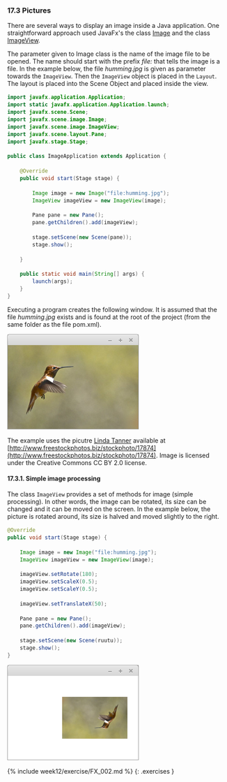 ### 17.3 Pictures

There are several ways to display an image inside a Java application. One straightforward approach used JavaFx's the class [Image](https://docs.oracle.com/javafx/2/api/javafx/scene/image/Image.html) and the class [ImageView](https://docs.oracle.com/javase/8/javafx/api/javafx/scene/image/ImageView.html).

The parameter given to Image class is the name of the image file to be opened. The name should start with the prefix *file:* that tells the image is a file. In the example below, the file *humming.jpg*  is given as parameter towards the `ImageView`. Then the `ImageView` object is placed in the `Layout`. The layout is placed into the Scene Object and placed inside the view.

```java
import javafx.application.Application;
import static javafx.application.Application.launch;
import javafx.scene.Scene;
import javafx.scene.image.Image;
import javafx.scene.image.ImageView;
import javafx.scene.layout.Pane;
import javafx.stage.Stage;

public class ImageApplication extends Application {

    @Override
    public void start(Stage stage) {

        Image image = new Image("file:humming.jpg");
        ImageView imageView = new ImageView(image);

        Pane pane = new Pane();
        pane.getChildren().add(imageView);

        stage.setScene(new Scene(pane));
        stage.show();

    }

    public static void main(String[] args) {
        launch(args);
    }
}
```

Executing a program creates the following window. It is assumed that the file *humming.jpg* exists and is found at the root of the project (from the same folder as the file pom.xml).

![ImageView](images/17_ImageView.png)

The example uses the picutre [Linda Tanner](https://www.flickr.com/photos/15323831@N05) available at [http://www.freestockphotos.biz/stockphoto/17874](http://www.freestockphotos.biz/stockphoto/17874). Image is licensed under the Creative Commons CC BY 2.0 license.


#### 17.3.1. Simple image processing

The class `ImageView` provides a set of methods for image (simple processing). In other words, the image can be rotated, its size can be changed and it can be moved on the screen. In the example below, the picture is rotated around, its size is halved and moved slightly to the right.

```java
@Override
public void start(Stage stage) {

    Image image = new Image("file:humming.jpg");
    ImageView imageView = new ImageView(image);
  
    imageView.setRotate(180);
    imageView.setScaleX(0.5);
    imageView.setScaleY(0.5);
  
    imageView.setTranslateX(50);

    Pane pane = new Pane();
    pane.getChildren().add(imageView);

    stage.setScene(new Scene(ruutu));
    stage.show();
}
```

![ImageView2](images/17_ImageView2.png)

{% include week12/exercise/FX_002.md %}
{: .exercises }